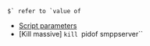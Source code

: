 <!-- TITLE: Bash -->



``$` refer to `value of``



* [Script parameters](/bash/scriptparameters)
* [Kill massive] `kill `pidof smppserver``